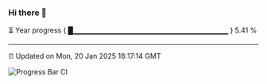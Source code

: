 ### Hi there 👋

⏳ Year progress { █▁▁▁▁▁▁▁▁▁▁▁▁▁▁▁▁▁▁▁▁▁▁▁▁▁▁▁▁▁ } 5.41 %

---

⏰ Updated on Mon, 20 Jan 2025 18:17:14 GMT

![Progress Bar CI](https://github.com/liununu/liununu/workflows/Progress%20Bar%20CI/badge.svg)
